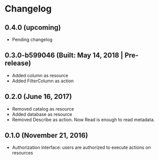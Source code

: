 # Changelog

## 0.4.0 (upcoming)

* Pending changelog

## 0.3.0-b599046 (Built: May 14, 2018 | Pre-release)

* Added column as resource
* Added FilterColumn as action

## 0.2.0 (June 16, 2017)

* Removed catalog as resource
* Added database as resource
* Removed Describe as action. Now Read is enough to read metadata.

## 0.1.0 (November 21, 2016)

* Authorization interface: users are authorized to execute actions on resources
